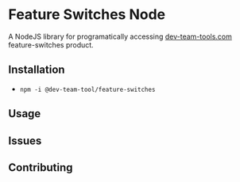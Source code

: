 # Feature Switches Node
A NodeJS library for programatically accessing [dev-team-tools.com](htpps://www.dev-team-tools.com) feature-switches product.

## Installation
- `npm -i @dev-team-tool/feature-switches`

## Usage

## Issues

## Contributing
